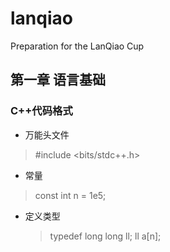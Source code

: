 # lanqiao
Preparation for the LanQiao Cup
## 第一章 语言基础
### C++代码格式
* 万能头文件
> #include <bits/stdc++.h>
* 常量
> const int n = 1e5;
* 定义类型
  >typedef long long ll;
  >ll a[n];
